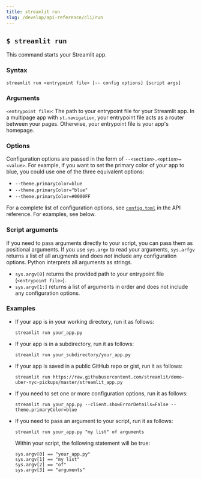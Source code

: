 ```yaml
---
title: streamlit run
slug: /develop/api-reference/cli/run
---
```


## `$ streamlit run`

This command starts your Streamlit app.

### Syntax

```
streamlit run <entrypoint file> [-- config options] [script args]
```

### Arguments

`<entrypoint file>`: The path to your entrypoint file for your Streamlit app. In a multipage app with `st.navigation`, your entrypoint file acts as a router between your pages. Otherwise, your entrypoint file is your app's homepage.

### Options

Configuration options are passed in the form of `--<section>.<option>=<value>`. For example, if you want to set the primary color of your app to blue, you could use one of the three equivalent options:

- `--theme.primaryColor=blue`
- `--theme.primaryColor="blue"`
- `--theme.primaryColor=#0000FF`

For a complete list of configuration options, see [`config.toml`](/develop/api-reference/configuration/config.toml) in the API reference. For examples, see below.

### Script arguments

If you need to pass arguments directly to your script, you can pass them as positional arguments. If you use `sys.argv` to read your arguments, `sys.arfgv` returns a list of all arugments and does _not_ include any configuration options. Python interprets all arguments as strings.

- `sys.argv[0]` returns the provided path to your entrypoint file (`<entrypoint file>`).
- `sys.argv[1:]` returns a list of arguments in order and does not include any configuration options.

### Examples

- If your app is in your working directory, run it as follows:

  ```
  streamlit run your_app.py
  ```

- If your app is in a subdirectory, run it as follows:

  ```
  streamlit run your_subdirectory/your_app.py
  ```

- If your app is saved in a public GitHub repo or gist, run it as follows:

  ```
  streamlit run https://raw.githubusercontent.com/streamlit/demo-uber-nyc-pickups/master/streamlit_app.py
  ```

- If you need to set one or more configuration options, run it as follows:

  ```
  streamlit run your_app.py --client.showErrorDetails=False --theme.primaryColor=blue
  ```

- If you need to pass an argument to your script, run it as follows:

  ```
  streamlit run your_app.py "my list" of arguments
  ```

  Within your script, the following statement will be true:

  ```
  sys.argv[0] == "your_app.py"
  sys.argv[1] == "my list"
  sys.argv[2] == "of"
  sys.argv[3] == "arguments"
  ```
